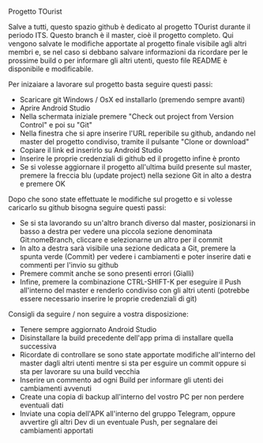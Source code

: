 Progetto TOurist

Salve a tutti, questo spazio github è dedicato al progetto TOurist durante il periodo ITS.
Questo branch è il master, cioè il progetto completo.
Qui vengono salvate le modifiche apportate al progetto finale visibile agli altri membri e, se nel caso si debbano salvare informazioni da ricordare per le prossime build o per informare gli altri utenti, questo file README è disponibile e modificabile.

Per inizaiare a lavorare sul progetto basta seguire questi passi:
- Scaricare git Windows / OsX ed installarlo (premendo sempre avanti)
- Aprire Android Studio
- Nella schermata iniziale premere "Check out project from Version Control" e poi su "Git"
- Nella finestra che si apre inserire l'URL reperibile su github, andando nel master del progetto condiviso, tramite il pulsante "Clone or download"
- Copiare il link ed inserirlo su Android Studio
- Inserire le proprie credenziali di github ed il progetto infine è pronto
- Se si volesse aggiornare il progetto all'ultima build presente sul master, premere la freccia blu (update project) nella sezione Git in alto a destra e premere OK

Dopo che sono state effettuate le modifiche sul progetto e si volesse caricarlo su github bisogna seguire questi passi:
- Se si sta lavorando su un'altro branch diverso dal master, posizionarsi in basso a destra per vedere una piccola sezione denominata Git:nomeBranch, cliccare e selezionarne un altro per il commit
- In alto a destra sarà visibile una sezione dedicata a Git, premere la spunta verde (Commit) per vedere i cambiamenti e poter inserire dati e commenti per l'invio su github
- Premere commit anche se sono presenti errori (Gialli)
- Infine, premere la combinazione CTRL-SHIFT-K per eseguire il Push all'interno del master e renderlo condiviso con gli altri utenti (potrebbe essere necessario inserire le proprie credenziali di git)


Consigli da seguire / non seguire a vostra disposizione:
- Tenere sempre aggiornato Android Studio
- Disinstallare la build precedente dell'app prima di installare quella successiva
- Ricordate di controllare se sono state apportate modifiche all'interno del master dagli altri utenti mentre si sta per esguire un commit oppure si sta per lavorare su una build vecchia
- Inserire un commento ad ogni Build per informare gli utenti dei cambiamenti avvenuti
- Create una copia di backup all'interno del vostro PC per non perdere eventuali dati
- Inviate una copia dell'APK all'interno del gruppo Telegram, oppure avvertire gli altri Dev di un eventuale Push, per segnalare dei cambiamenti apportati
